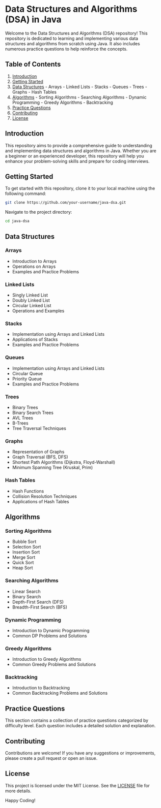 # Data Structures and Algorithms (DSA) in Java

Welcome to the Data Structures and Algorithms (DSA) repository! This repository is dedicated to learning and implementing various data structures and algorithms from scratch using Java. It also includes numerous practice questions to help reinforce the concepts.

## Table of Contents

1. [Introduction](#introduction)
2. [Getting Started](#getting-started)
3. [Data Structures](#data-structures)
        - Arrays
        - Linked Lists
        - Stacks
        - Queues
        - Trees
        - Graphs
        - Hash Tables
4. [Algorithms](#algorithms)
        - Sorting Algorithms
        - Searching Algorithms
        - Dynamic Programming
        - Greedy Algorithms
        - Backtracking
5. [Practice Questions](#practice-questions)
6. [Contributing](#contributing)
7. [License](#license)

## Introduction

This repository aims to provide a comprehensive guide to understanding and implementing data structures and algorithms in Java. Whether you are a beginner or an experienced developer, this repository will help you enhance your problem-solving skills and prepare for coding interviews.

## Getting Started

To get started with this repository, clone it to your local machine using the following command:

```bash
git clone https://github.com/your-username/java-dsa.git
```

Navigate to the project directory:

```bash
cd java-dsa
```

## Data Structures

### Arrays
- Introduction to Arrays
- Operations on Arrays
- Examples and Practice Problems

### Linked Lists
- Singly Linked List
- Doubly Linked List
- Circular Linked List
- Operations and Examples

### Stacks
- Implementation using Arrays and Linked Lists
- Applications of Stacks
- Examples and Practice Problems

### Queues
- Implementation using Arrays and Linked Lists
- Circular Queue
- Priority Queue
- Examples and Practice Problems

### Trees
- Binary Trees
- Binary Search Trees
- AVL Trees
- B-Trees
- Tree Traversal Techniques

### Graphs
- Representation of Graphs
- Graph Traversal (BFS, DFS)
- Shortest Path Algorithms (Dijkstra, Floyd-Warshall)
- Minimum Spanning Tree (Kruskal, Prim)

### Hash Tables
- Hash Functions
- Collision Resolution Techniques
- Applications of Hash Tables

## Algorithms

### Sorting Algorithms
- Bubble Sort
- Selection Sort
- Insertion Sort
- Merge Sort
- Quick Sort
- Heap Sort

### Searching Algorithms
- Linear Search
- Binary Search
- Depth-First Search (DFS)
- Breadth-First Search (BFS)

### Dynamic Programming
- Introduction to Dynamic Programming
- Common DP Problems and Solutions

### Greedy Algorithms
- Introduction to Greedy Algorithms
- Common Greedy Problems and Solutions

### Backtracking
- Introduction to Backtracking
- Common Backtracking Problems and Solutions

## Practice Questions

This section contains a collection of practice questions categorized by difficulty level. Each question includes a detailed solution and explanation.

## Contributing

Contributions are welcome! If you have any suggestions or improvements, please create a pull request or open an issue.

## License

This project is licensed under the MIT License. See the [LICENSE](LICENSE) file for more details.

Happy Coding!